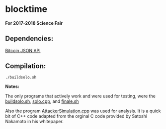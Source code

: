 # blocktime

#### For 2017-2018 Science Fair

## Dependencies:


[Bitcoin JSON API](https://github.com/minium/bitcoin-api-cpp)


## Compilation:

```
./buildsolo.sh
```


**Notes:**

The only programs that actively work and were used for testing, were the [buildsolo.sh](https://github.com/drewrip/blocktime/blob/master/buildsolo.sh), [solo.cpp](https://github.com/drewrip/blocktime/blob/master/solo.cpp), and [finale.sh](https://github.com/drewrip/blocktime/blob/master/finale.sh)



Also the program [AttackerSimulation.cpp](https://github.com/drewrip/blocktime/blob/master/AttackerSimulation.cpp) was used for analysis. It is a quick bit of C++ code adapted from the orginal C code provided by Satoshi Nakamoto in his whitepaper.
